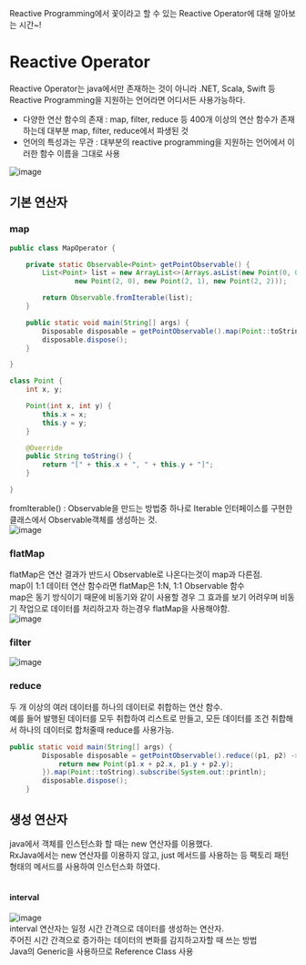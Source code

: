 Reactive Programming에서 꽃이라고 할 수 있는 Reactive Operator에 대해 알아보는 시간~!  

# Reactive Operator
Reactive Operator는 java에서만 존재하는 것이 아니라 .NET, Scala, Swift 등 Reactive Programming을 지원하는 언어라면 어디서든 사용가능하다.  

* 다양한 연산 함수의 존재 : map, filter, reduce 등 400개 이상의 연산 함수가 존재하는데 대부분 map, filter, reduce에서 파생된 것
* 언어의 특성과는 무관 : 대부분의 reactive programming을 지원하는 언어에서 이러한 함수 이름을 그대로 사용

![image](https://user-images.githubusercontent.com/67637716/168550559-b9334106-38f7-4918-a19b-2ecb13e93572.png)  

## 기본 연산자
### map
``` java
public class MapOperator {

    private static Observable<Point> getPointObservable() {
        List<Point> list = new ArrayList<>(Arrays.asList(new Point(0, 0), new Point(0, 1), new Point(0, 2), new Point(1, 0), new Point(1, 1), new Point(1, 2),
                new Point(2, 0), new Point(2, 1), new Point(2, 2)));

        return Observable.fromIterable(list);
    }

    public static void main(String[] args) {
        Disposable disposable = getPointObservable().map(Point::toString).subscribe(System.out::println);
        disposable.dispose();
    }

}

class Point {
    int x, y;

    Point(int x, int y) {
        this.x = x;
        this.y = y;
    }

    @Override
    public String toString() {
        return "[" + this.x + ", " + this.y + "]";
    }

}

```  
fromIterable() : Observable을 만드는 방법중 하나로 Iterable 인터페이스를 구현한 클래스에서 Observable객체를 생성하는 것.  
![image](https://user-images.githubusercontent.com/67637716/168556437-c8046b91-bbfb-450b-898a-fe2ae022e63b.png)  

### flatMap
flatMap은 연산 결과가 반드시 Observable로 나온다는것이 map과 다른점.  
map이 1:1 데이터 연산 함수라면 flatMap은 1:N, 1:1 Observable 함수  
map은 동기 방식이기 때문에 비동기와 같이 사용할 경우 그 효과를 보기 어려우며 비동기 작업으로 데이터를 처리하고자 하는경우 flatMap을 사용해야함.  
![image](https://user-images.githubusercontent.com/67637716/168556705-7e2e3a5e-bbf0-4697-9c69-cced00f20220.png)  

### filter
![image](https://user-images.githubusercontent.com/67637716/168556937-483afe73-55e7-4fc3-a477-a81d794a66d3.png)  

### reduce
두 개 이상의 여러 데이터를 하나의 데이터로 취합하는 연산 함수.  
예를 들어 발행된 데이터를 모두 취합하여 리스트로 만들고, 모든 데이터를 조건 취합해서 하나의 데이터로 합처줄때 reduce를 사용가능.  
``` java
public static void main(String[] args) {
        Disposable disposable = getPointObservable().reduce((p1, p2) -> {
            return new Point(p1.x + p2.x, p1.y + p2.y);
        }).map(Point::toString).subscribe(System.out::println);
        disposable.dispose();
    }

```  

## 생성 연산자
java에서 객체를 인스턴스화 할 때는 new 연산자를 이용했다.  
RxJava에서는 new 연산자를 이용하지 않고, just 메서드를 사용하는 등 팩토리 패턴 형태의 메서드를 사용하여 인스턴스화 하였다.  
<br>
#### interval
![image](https://user-images.githubusercontent.com/67637716/168558636-9d4a7d9a-f728-4659-b3da-2d277b49061b.png)  
interval 연산자는 일정 시간 간격으로 데이터를 생성하는 연산자.  
주어진 시간 간격으로 증가하는 데이터의 변화를 감지하고자할 때 쓰는 방법  
Java의 Generic을 사용하므로 Reference Class 사용  







